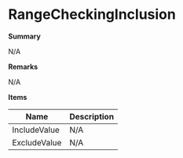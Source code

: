# RangeCheckingInclusion

**Summary**

N/A

**Remarks**

N/A

**Items**

|Name|Description|
|---|---|
|IncludeValue|N/A|
|ExcludeValue|N/A|

